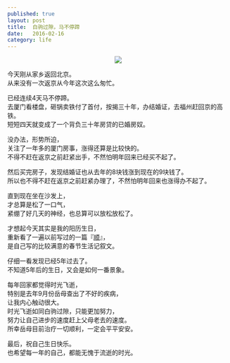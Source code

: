 ```yaml
---    
published: true    
layout: post    
title:  白驹过隙，马不停蹄
date:   2016-02-16  
category: life  
---    
```

  
<center>    
<img src="http://7viirv.com1.z0.glb.clouddn.com/married.jpg" class="photo"></img>    
</center>    
  
今天刚从家乡返回北京。  
从来没有一次返京从今年这次这么匆忙。  
  
已经连续4天马不停蹄。  
去厦门看楼盘，砸锅卖铁付了首付，按揭三十年，办结婚证，去福州赶回京的高铁。  
短短四天就变成了一个背负三十年房贷的已婚房奴。  
  
没办法，形势所迫，  
关注了一年多的厦门房事，涨得还算是比较快的。  
不得不赶在返京之前赶紧出手，不然怕明年回来已经买不起了。  
  
然后买完房子，发现结婚证也从去年的8块钱涨到现在的9块钱了。   
所以也不得不赶在返京之前赶紧办理了，不然怕明年回来也涨得办不起了。  
  
直到现在坐在沙发上，  
才总算是松了一口气，  
紧绷了好几天的神经，也总算可以放松放松了。  
  
才想起今天其实是我的阳历生日，  
重新看了一遍以前写过的一篇『[顺](http://yanyiwu.com/life/2011/02/15/shun.html)』，  
是自己写的比较满意的春节生活记叙文。  
  
仔细一看发现已经5年过去了。  
不知道5年后的生日，又会是如何一番景象。  
  
每年回家都觉得时光飞逝，  
特别是去年9月份岳母查出了不好的疾病，  
让我内心触动很大。  
时光飞逝如同白驹过隙，只能更加努力，  
努力让自己进步的速度赶上父母老去的速度。  
所幸岳母目前治疗一切顺利，一定会平平安安。  
  
最后，祝自己生日快乐。  
也希望每一年的自己，都能无愧于流逝的时光。  
